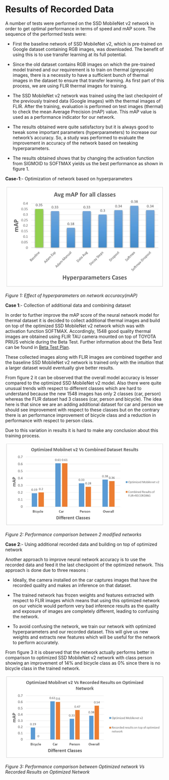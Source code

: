 # Results of Recorded Data

A number of tests were performed on the SSD MobileNet v2 network in order to get optimal performance in terms of speed and mAP score. The sequence of the performed tests were:

- First the baseline network of SSD MobileNet v2, which is pre-trained on Google dataset containing RGB images, was downloaded. The benefit of using this is to use transfer learning at its full potential.
- Since the old dataset contains RGB images on which the pre-trained model trained and our requirement is to train on thermal (greyscale) images, there is a necessity to have a sufficient bunch of thermal images in the dataset to ensure that transfer learning. As first part of this process, we are using FLIR thermal images for training.

- The SSD MobileNet v2 network was trained using the last checkpoint of the previously trained data (Google images) with the thermal images of FLIR. After the training, evaluation is performed on test images (thermal) to check the mean Average Precision (mAP) value. This mAP value is used as a performance indicator for our network.
- The results obtained were quite satisfactory but it is always good to tweak some important parameters (hyperparameters) to increase our network’s accuracy. So, a study was performed to evaluate the improvement in accuracy of the network based on tweaking hyperparameters.

- The results obtained shows that by changing the activation function from SIGMOID to SOFTMAX yields us the best performance as shown in figure 1.

 

**Case-1**:- Optimization of network based on hyperparameters

![img](doc_images/hyperparameters.jpeg)

*Figure 1: Effect of hyperparameters on network accuracy(mAP)*

**Case 1**:- Collection of additional data and combining dataset 

In order to further improve the mAP score of the neural network model for thermal dataset it is decided to collect additional thermal images and build on top of the optimized SSD MobileNet v2 network which was with activation function SOFTMAX. Accordingly, 1548 good quality thermal images are obtained using FLIR TAU camera mounted on top of TOYOTA PRIUS vehicle during the Beta Test. Further information about the Beta Test can be found in [Beta Test Plan](../../../beta_test_plan/README.md).

These collected images along with FLIR images are combined together and the baseline SSD MobileNet v2 network is trained only with the intuition that a larger dataset would eventually give better results.

From figure 2 it can be observed that the overall model accuracy is lesser compared to the optimized SSD MobileNet v2 model. Also there were quite unusual trends with respect to different classes which are hard to understand because the new 1548 images has only 2 classes (car, person) whereas the FLIR dataset had 3 classes (car, person and bicycle). The idea here is that since we are an adding additional dataset for car and person we should see improvement with respect to these classes but on the contrary there is an performance improvement of bicycle class and a reduction in performance with respect to person class. 

Due to this variation in results it is hard to make any conclusion about this training process.

![img](doc_images/combined_results.jpeg)

*Figure 2: Performance comparison between 2 modified networks*

**Case 2**:- Using additional recorded data and building on top of optimized network

Another approach to improve neural network accuracy is to use the recorded data and feed it the last checkpoint of the optimized network. This approach is done due to three reasons : 

- Ideally, the camera installed on the car captures images that have the recorded quality and makes an inference on that dataset.
- The trained network has frozen weights and features extracted with respect to FLIR images which means that using this optimized network on our vehicle would perform very bad inference results as the quality and exposure of images are completely different, leading to confusing the network.

- To avoid confusing the network, we train our network with optimized hyperparameters and our recorded dataset. This will give us new weights and extracts new features which will be useful for the network to perform accurately.

From figure 3 it is observed that the network actually performs better in comparison to optimized SSD MobileNet v2 network with class person showing an improvement of 14% and bicycle class as 0% since there is no bicycle class in the trained network.

![img](doc_images/recorded_results.jpeg)

*Figure 3: Performance comparison between Optimized network Vs Recorded Results on Optimized Network*

 

 

 

